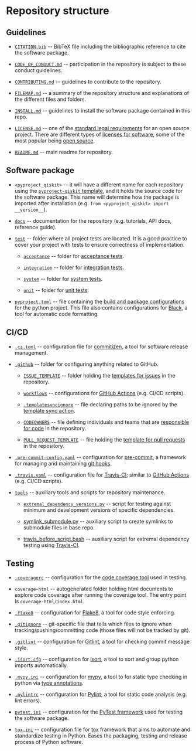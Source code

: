 # Repository structure

## Guidelines

- [`CITATION.bib`](CITATION.bib) --
  BibTeX file including the bibliographic reference to cite the software package.

- [`CODE_OF_CONDUCT.md`](CODE_OF_CONDUCT.md) --
  participation in the repository is subject to these conduct guidelines.

- [`CONTRIBUTING.md`](CONTRIBUTING.md) --
  guidelines to contribute to the repository.

- [`FILEMAP.md`](FILEMAP.md) --
  a summary of the repository structure and explanations of the different files and folders.

- [`INSTALL.md`](INSTALL.md) --
  guidelines to install the software package contained in this repo.

- [`LICENSE.md`](LICENSE.md) --
  one of the [standard legal requirements](https://docs.github.com/en/repositories/managing-your-repositorys-settings-and-features/customizing-your-repository/licensing-a-repository) for an open source project. There are different types of [licenses for software](https://en.wikipedia.org/wiki/Software_license), some of the most popular being [open source](https://opensource.org/licenses).

- [`README.md`](README.md) -- 
  main readme for repository.


## Software package

- `<pyproject_qiskit>` -- 
  it will have a different name for each repository using the [`pyproject-qiskit` template](https://github.com/pedrorrivero/pyproject-qiskit), and it holds the source code for the software package. This name will determine how the package is imported after installation (e.g. `from <pyproject_qiskit> import __version__`).

- [`docs`](docs) -- 
  documentation for the repository (e.g. tutorials, API docs, reference guide).

- [`test`](test) -- 
  folder where all project tests are located. It is a good practice to cover your project with tests to ensure correctness of implementation.
  
  - [`acceptance`](test/acceptance/) -- 
    folder for [acceptance tests](https://en.wikipedia.org/wiki/Acceptance_testing).
  
  - [`integration`](test/integration/) -- 
    folder for [integration tests](https://en.wikipedia.org/wiki/Integration_testing).
  
  - [`system`](test/system/) -- 
    folder for [system tests](https://en.wikipedia.org/wiki/System_testing).
  
  - [`unit`](test/unit/) -- 
    folder for [unit tests](https://en.wikipedia.org/wiki/Unit_testing).

- [`pyproject.toml`](pyproject.toml) --
  file containing the [build and package configurations](https://packaging.python.org/en/latest/guides/writing-pyproject-toml/) for the python project. This file also contains configurations for [Black](https://black.readthedocs.io/), a tool for automatic code formatting.

## CI/CD

- [`.cz.toml`](.cz.toml) --
  configuration file for [commitizen](https://commitizen-tools.github.io/commitizen/), a tool for software release management.

- [`.github`](.github) -- 
  folder for configuring anything related to GitHub.
  
  - [`ISSUE_TEMPLATE`](.github/ISSUE_TEMPLATE/) -- 
    folder holding the [templates for issues](https://docs.github.com/en/communities/using-templates-to-encourage-useful-issues-and-pull-requests/manually-creating-a-single-issue-template-for-your-repository) in the repository.
  
  - [`workflows`](.github/workflows/) -- 
    configurations for [GitHub Actions](https://docs.github.com/en/actions) (e.g. CI/CD scripts).
  
  - [`.templatesyncignore`](.github/.templatesyncignore) -- 
    file declaring paths to be ignored by the [template sync action](https://github.com/marketplace/actions/actions-template-sync).
  
  - [`CODEOWNERS`](.github/CODEOWNERS) -- 
    file defining individuals and teams that are [responsible for code](https://docs.github.com/en/repositories/managing-your-repositorys-settings-and-features/customizing-your-repository/about-code-owners) in the repository.
  
  - [`PULL_REQUEST_TEMPLATE`](.github/PULL_REQUEST_TEMPLATE.md) -- 
    file holding the [template for pull requests](https://docs.github.com/en/communities/using-templates-to-encourage-useful-issues-and-pull-requests/creating-a-pull-request-template-for-your-repository) in the repository.

- [`.pre-commit-config.yaml`](.pre-commit-config.yaml) --
  configuration for [pre-commit](https://pre-commit.com/), a framework for managing and maintaining [git hooks](https://git-scm.com/book/en/v2/Customizing-Git-Git-Hooks).

- [`.travis.yaml`](.travis.yaml) --
  configuration file for [Travis-CI](https://www.travis-ci.com/); similar to [GitHub Actions](https://docs.github.com/en/actions) (e.g. CI/CD scripts).

- [`tools`](tools) -- 
  auxiliary tools and scripts for repository maintenance.
  
  - [`extremal_dependency_versions.py`](tools/extremal_dependency_versions.py) --
    script for testing against minimum and development versions of specific dependencies.
  
  - [symlink_submodule.py](tools/symlink_submodule.py) -- 
    auxiliary script to create symlinks to submodule files in base repo.
  
  - [travis_before_script.bash](tools/travis_before_script.bash) --
    auxiliary script for extremal dependency testing using [Travis-CI](https://www.travis-ci.com/).


## Testing

- [`.coveragerc`](.coveragerc) --
  configuration for the [code coverage tool](https://coverage.readthedocs.io) used in testing.

- `coverage-html` -- 
  autogenerated folder holding html documents to explore code coverage after running the coverage tool. The entry point is `coverage-html/index.html`.

- [`.flake8`](.flake8) --
  configuration for [Flake8](https://flake8.pycqa.org/), a tool for code style enforcing.

- [`.gitignore`](.gitignore) --
  git-specific file that tells which files to ignore when tracking/pushing/committing code (those files will not be tracked by git).

- [`.gitlint`](.gitlint) --
  configuration for [Gitlint](https://jorisroovers.com/gitlint/latest/), a tool for checking commit message style.

- [`.isort.cfg`](.isort.cfg) --
  configuration for [isort](https://pycqa.github.io/isort/), a tool to sort and group python imports automatically.

- [`.mypy.ini`](.mypy.ini) --
  configuration for [mypy](https://www.mypy-lang.org/), a tool to for static type checking in python via [type annotations](https://docs.python.org/3/library/typing.html).

- [`.pylintrc`](.pylintrc) --
  configuration for [Pylint](https://pylint.readthedocs.io/), a tool for static code analysis (e.g. lint errors).

- [`pytest.ini`](pytest.ini) --
  configuration for the [PyTest framework](https://pytest.org) used for testing the software package.

- [`tox.ini`](tox.ini) -- 
  configuration file for [tox](https://tox.readthedocs.io/en/latest/) framework that aims to automate and standardize testing in Python. Eases the packaging, testing and release process of Python software.
